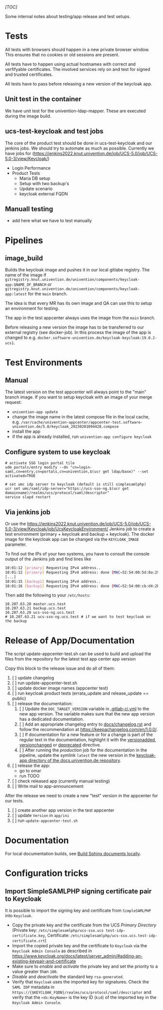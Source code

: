 _[TOC]_

Some internal notes about testing/app release and test setups.

# Tests

All tests with browsers should happen in a new private browser window. This ensures that no cookies or old sessions are present.

All tests have to happen using actual hostnames with correct and verfifyable certificates. The involved services rely on and test for signed and trusted certificates.

All tests have to pass before releasing a new version of the keycloak app.


## Unit test in the container

We have unit test for the univention-ldap-mapper. These are executed during the image build.

## ucs-test-keycloak and test jobs

The core of the product test should be done in ucs-test-keycloak and our
jenkins jobs. We should try to automate as much as possible. Currently we have
jobs for (https://jenkins2022.knut.univention.de/job/UCS-5.0/job/UCS-5.0-3/view/Keycloak/)
* Login Performance
* Product Tests
  * Maria DB setup
  * Setup with two backup's
  * Update scenario
  * keycloak external FQDN

## Manuall testing

* add here what we have to test manually

# Pipelines

## image_build

Builds the keycloak image and pushes it in our local gitlabe registry.
The name of the image if `gitregistry.knut.univention.de/univention/components/keycloak-app:$NAME_OF_BRANCH`
or `gitregistry.knut.univention.de/univention/components/keycloak-app:latest` for the `main` branch.

The idea is that every MR has its own image and QA can use this
to setup an environment for testing.

The app in the test appcenter always uses the image from the `main` branch.

Before releasing a new version the image has to be transferred to our external
registry (see docker-job). In this process the image of the app is changed to
e.g. `docker.software-univention.de/keycloak-keycloak:19.0.2-ucs1`.

# Test Environments

## Manual
The latest version on the test appcenter will always point to the "main" branch
image. If you want to setup keycloak with an image of your merge request:
* `univention-app update`
* change the image name in the latest compose file in the local cache, e.g. `/var/cache/univention-appcenter/appcenter-test.software-univention.de/5.0/keycloak_20230201094428.compose`
* install the app
* if the app is already installed, run `univention-app configure keycloak`

## Configure system to use keycloak
```
# activate SSO login portal tile
udm portals/entry modify --dn "cn=login-saml,cn=entry,cn=portals,cn=univention,$(ucr get ldap/base)" --set activated=TRUE

# set umc idp server to keycloak (default is still simplesamlphp)
ucr set umc/saml/idp-server="https://ucs-sso-ng.$(ucr get domainname)/realms/ucs/protocol/saml/descriptor"
service slapd restart
```

## Via jenkins job

Or use the https://jenkins2022.knut.univention.de/job/UCS-5.0/job/UCS-5.0-3/view/Keycloak/job/UcsKeycloakEnvironment/ Jenkins job
to create a test environment (primary + keycloak and backup + keycloak). The docker image for the keycloak app can be changed via
the `KEYCLOAK_IMAGE` parameter.

To find out the IPs of your two systems, you have to consult the console output of the Jenkins job and find lines like
```sh
10:01:12 [primary] Requesting IPv4 address..
10:01:12 [primary] Requesting IPv4 address: done (MAC=52:54:00:5d:8a:29  IPv4=10.207.183.251)
[...]
10:01:15 [backup1] Requesting IPv4 address..
10:01:16 [backup1] Requesting IPv4 address: done (MAC=52:54:00:cb:d4:2b  IPv4=10.207.183.252)
```

Then add the following to your `/etc/hosts`:
```
10.207.63.20 master.ucs.test
10.207.63.21 backup.ucs.test
10.207.63.20 ucs-sso-ng.ucs.test
# 10.207.63.21 ucs-sso-ng.ucs.test # if we want to test keycloak on the backup
```

# Release of App/Documentation

The script update-appcenter-test.sh can be used to build and upload the files
from the repository for the latest test app center app version

Copy this block to the release issue and do all of them:

1. [ ] update changelog
1. [ ] run update-appcenter-test.sh
1. [ ] update docker image names (appcenter test)
1. [ ] run keycloak product tests (errata_update and release_update == public)
1. [ ] release the documentation:
   1. [ ] Update the `DOC_TARGET_VERSION` variable in [.gitlab-ci.yml](.gitlab-ci.yml) to the new app version. The variable makes sure that the new app version has a dedicated documentation.
   1. [ ] Add an appropriate changelog entry to
 [docs/changelog.rst](docs/changelog.rst) and follow the recommendation at https://keepachangelog.com/en/1.0.0/.
   1. [ ] If documentation for a new feature or for a change is part of the regular
 text in the documentation, highlight it with the [versionadded](https://www.sphinx-doc.org/en/master/usage/restructuredtext/directives.html#directive-versionadded),
 [versionchanged](https://www.sphinx-doc.org/en/master/usage/restructuredtext/directives.html#directive-versionchanged)
 or [deprecated](https://www.sphinx-doc.org/en/master/usage/restructuredtext/directives.html#directive-deprecated)
   directive.
   1. [ ] After running the *production* job for the documentation in the pipeline, update the symlink `latest` the new version in the [keycloak-app directory of the docs.univention.de repository](https://git.knut.univention.de/univention/docs.univention.de/-/tree/master/keycloak-app).
1. [ ] release the app:
   * go to omar
   * run TODO
1. [ ] check released app (currently manual testing)
1. [ ] Write mail to app-announcement

After the release we need to create a new "test" version in the appcenter for
our tests.
1. [ ] create another app version in the test appcenter
1. [ ] update `Version` in `app/ini`
1. [ ] run `update-appcenter-test.sh`

# Documentation

For local documentation builds, see [Build Sphinx documents locally](https://hutten.knut.univention.de/mediawiki/index.php/Build_Sphinx_documents_locally).

# Configuration tricks

## Import SimpleSAMLPHP signing certificate pair to Keycloak
It is possible to import the signing key and certificate from `SimpleSAMLPHP` into `Keycloak`.
* Copy the private key and the certificate from the UCS *Primary Directory* (Private key: `/etc/simplesamlphp/ucs-sso.ucs test-idp-certificate.key`, Certificate: `/etc/simplesamlphp/ucs-sso.ucs.test-idp-certificate.crt`)
* Import the copied private key and the certificate to `Keycloak` via the `Keycloak Admin Console` as described in https://www.keycloak.org/docs/latest/server_admin/#adding-an-existing-keypair-and-certificate
* Make sure to *enable* and *activate* the private key and set the priority to a value greater than ``100``.
* *Disable* and *deactivate* the standard key `rsa-generated`.
* Verify that `Keycloak` uses the imported key for signatures. Check the `SAML IDP` metadata in 
`https://{$KEYCLOAK_FQDN}/realms/ucs/protocol/saml/descriptor` and verify that the `<ds:KeyName>` is the key ID (`kid`) of the imported key in the `Keycloak Admin Console`. 

